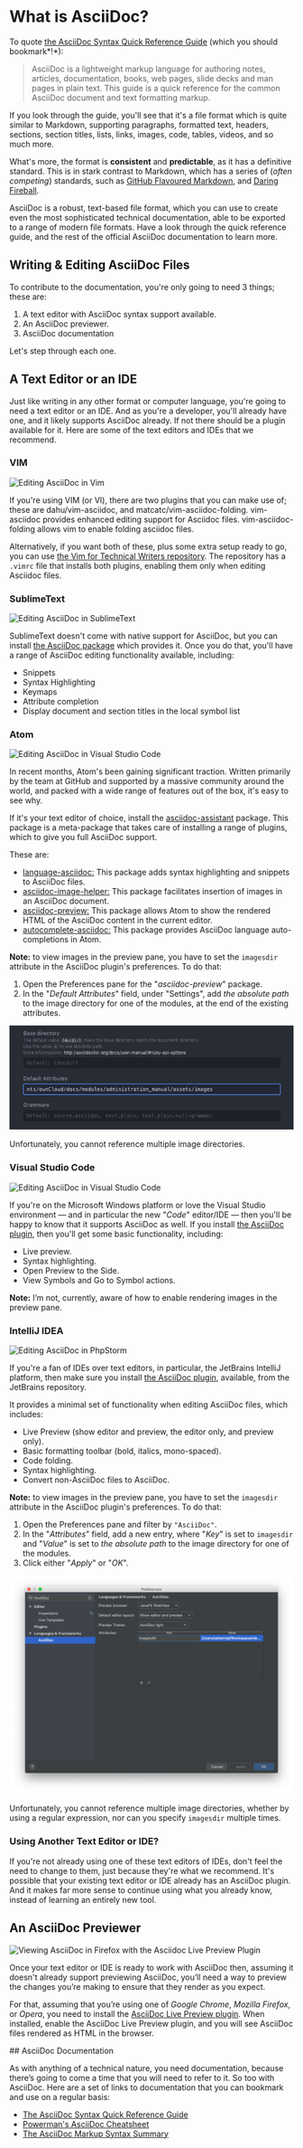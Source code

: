 # What is AsciiDoc?

To quote [the AsciiDoc Syntax Quick Reference Guide](https://asciidoctor.org/docs/asciidoc-syntax-quick-reference/) (which you should bookmark*!*):

> AsciiDoc is a lightweight markup language for authoring notes, articles, documentation, books, web pages, slide decks and man pages in plain text. This guide is a quick reference for the common AsciiDoc document and text formatting markup.

If you look through the guide, you'll see that it's a file format which is quite similar to Markdown, supporting paragraphs, formatted text, headers, sections, section titles, lists, links, images, code, tables, videos, and so much more.

What's more, the format is **consistent** and **predictable**, as it has a definitive standard.
This is in stark contrast to Markdown, which has a series of (_often competing_) standards, such as [GitHub Flavoured Markdown](https://guides.github.com/features/mastering-markdown/), and [Daring Fireball](https://daringfireball.net/projects/markdown/).

AsciiDoc is a robust, text-based file format, which you can use to create even the most sophisticated technical documentation, able to be exported to a range of modern file formats.
Have a look through the quick reference guide, and the rest of the official AsciiDoc documentation to learn more.

## Writing & Editing AsciiDoc Files

To contribute to the documentation, you're only going to need 3 things; these are:

1. A text editor with AsciiDoc syntax support available.
2. An AsciiDoc previewer.
3. AsciiDoc documentation

Let's step through each one.

## A Text Editor or an IDE

Just like writing in any other format or computer language, you're going to need a text editor or an IDE.
And as you're a developer, you'll already have one, and it likely supports AsciiDoc already.
If not there should be a plugin available for it.
Here are some of the text editors and IDEs that we recommend.

### VIM

![Editing AsciiDoc in Vim](./images/editing-asciidoc-in-vim.png)

If you're using VIM (or VI), there are two plugins that you can make use of; these are dahu/vim-asciidoc, and matcatc/vim-asciidoc-folding.
vim-asciidoc provides enhanced editing support for Asciidoc files.
vim-asciidoc-folding allows vim to enable folding asciidoc files.

Alternatively, if you want both of these, plus some extra setup ready to go, you can use [the Vim for Technical Writers repository](https://github.com/settermjd/vim-for-technical-writers).
The repository has a `.vimrc` file that installs both plugins, enabling them only when editing Asciidoc files.

### SublimeText

![Editing AsciiDoc in SublimeText](./images/editing-asciidoc-in-sublime-text.png)

SublimeText doesn't come with native support for AsciiDoc, but you can install [the AsciiDoc package](https://github.com/asciidoctor/sublimetext-asciidoc) which provides it.
Once you do that, you'll have a range of AsciiDoc editing functionality available, including:

- Snippets
- Syntax Highlighting
- Keymaps
- Attribute completion
- Display document and section titles in the local symbol list

### Atom

![Editing AsciiDoc in Visual Studio Code](./images/editing-asciidoc-in-atom.png)

In recent months, Atom's been gaining significant traction.
Written primarily by the team at GitHub and supported by a massive community around the world, and packed with a wide range of features out of the box, it's easy to see why.

If it's your text editor of choice, install the [asciidoc-assistant](https://atom.io/packages/asciidoc-assistant) package.
This package is a meta-package that takes care of installing a range of plugins, which to give you full AsciiDoc support.

These are:

- [language-asciidoc:](https://atom.io/packages/language-asciidoc) This package adds syntax highlighting and snippets to AsciiDoc files.
- [asciidoc-image-helper:](https://atom.io/packages/asciidoc-image-helper) This package facilitates insertion of images in an AsciiDoc document.
- [asciidoc-preview:](https://github.com/asciidoctor/atom-asciidoc-preview) This package allows Atom to show the rendered HTML of the AsciiDoc content in the current editor.
- [autocomplete-asciidoc:](https://atom.io/packages/autocomplete-asciidoc) This package provides AsciiDoc language auto-completions in Atom.

**Note:** to view images in the preview pane, you have to set the `imagesdir` attribute in the AsciiDoc plugin's preferences.
To do that:

1. Open the Preferences pane for the "_asciidoc-preview_" package.
2. In the "_Default Attributes_" field, under "Settings", add _the absolute path_ to the image directory for one of the modules, at the end of the existing attributes.

![Setting the AsciiDoc plugin's imagesdir attribute in Atom.](./images/what-is-asciidoc/setting-imagesdir-in-atom.png)

Unfortunately, you cannot reference multiple image directories.

### Visual Studio Code

![Editing AsciiDoc in Visual Studio Code](./images/editing-asciidoc-in-vscode.png)

If you're on the Microsoft Windows platform or love the Visual Studio environment — and in particular the new "*Code*" editor/IDE — then you'll be happy to know that it supports AsciiDoc as well.
If you install [the AsciiDoc plugin](https://marketplace.visualstudio.com/items?itemName=joaompinto.asciidoctor-vscode), then you'll get some basic functionality, including:

- Live preview.
- Syntax highlighting.
- Open Preview to the Side.
- View Symbols and Go to Symbol actions.

**Note:** I’m not, currently, aware of how to enable rendering images in the preview pane.

### IntelliJ IDEA

![Editing AsciiDoc in PhpStorm](./images/editing-asciidoc-in-phpstorm.png)

If you're a fan of IDEs over text editors, in particular, the JetBrains IntelliJ platform, then make sure you install [the AsciiDoc plugin](https://plugins.jetbrains.com/plugin/7391-asciidoc), available, from the JetBrains repository.

It provides a minimal set of functionality when editing AsciiDoc files, which includes:

- Live Preview (show editor and preview, the editor only, and preview only).
- Basic formatting toolbar (bold, italics, mono-spaced).
- Code folding.
- Syntax highlighting.
- Convert non-AsciiDoc files to AsciiDoc.

**Note:** to view images in the preview pane, you have to set the `imagesdir` attribute in the AsciiDoc plugin's preferences.
To do that:

1. Open the Preferences pane and filter by `"AsciiDoc"`.
2. In the "_Attributes_" field, add a new entry, where "_Key_" is set to `imagesdir` and "_Value_" is set to _the absolute path_ to the image directory for one of the modules.
3. Click either "_Apply_" or "_OK_".

![Setting the AsciiDoc plugin's imagesdir attribute in IntelliJ.](./images/what-is-asciidoc/setting-imagesdir-in-intellij.png)

Unfortunately, you cannot reference multiple image directories, whether by using a regular expression, nor can you specify `imagesdir` multiple times.

### Using Another Text Editor or IDE?

If you're not already using one of these text editors of IDEs, don't feel the need to change to them, just because they're what we recommend.
It's possible that your existing text editor or IDE already has an AsciiDoc plugin.
And it makes far more sense to continue using what you already know, instead of learning an entirely new tool.

## An AsciiDoc Previewer

![Viewing AsciiDoc in Firefox with the Asciidoc Live Preview Plugin](./images/viewing-asciidoc-in-firefox-with-the-asciidoc-live-preview-plugin.png)

Once your text editor or IDE is ready to work with AsciiDoc then, assuming it doesn't already support previewing AsciiDoc, you’ll need a way to preview the changes you’re making to ensure that they render as you expect.

For that, assuming that you’re using one of _Google Chrome_, _Mozilla Firefox_, or _Opera_, you need to install the [AsciiDoc Live Preview plugin](https://asciidoctor.org/docs/editing-asciidoc-with-live-preview/).
When installed, enable the AsciiDoc Live Preview plugin, and you will see AsciiDoc files rendered as HTML in the browser.

## AsciiDoc Documentation

As with anything of a technical nature, you need documentation, because there’s going to come a time that you will need to refer to it.
So too with AsciiDoc.
Here are a set of links to documentation that you can bookmark and use on a regular basis:

- [The AsciiDoc Syntax Quick Reference Guide](https://asciidoctor.org/docs/asciidoc-syntax-quick-reference/)
- [Powerman's AsciiDoc Cheatsheet](https://powerman.name/doc/asciidoc)
- [The AsciiDoc Markup Syntax Summary](https://is.muni.cz/el/1433/podzim2015/PB162/um/printable/asciidoc.html)

